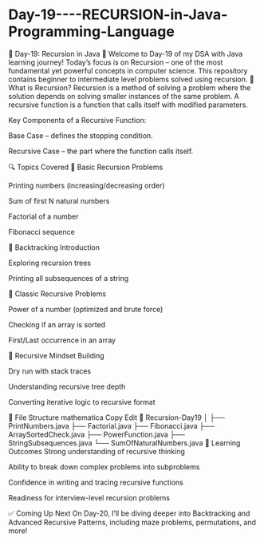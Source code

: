 # Day-19----RECURSION-in-Java-Programming-Language
📁 Day-19: Recursion in Java 🧠 Welcome to Day-19 of my DSA with Java learning journey! Today’s focus is on Recursion – one of the most fundamental yet powerful concepts in computer science. This repository contains beginner to intermediate level problems solved using recursion.
📌 What is Recursion?
Recursion is a method of solving a problem where the solution depends on solving smaller instances of the same problem. A recursive function is a function that calls itself with modified parameters.

Key Components of a Recursive Function:

Base Case – defines the stopping condition.

Recursive Case – the part where the function calls itself.

🔍 Topics Covered
🔁 Basic Recursion Problems

Printing numbers (increasing/decreasing order)

Sum of first N natural numbers

Factorial of a number

Fibonacci sequence

🔄 Backtracking Introduction

Exploring recursion trees

Printing all subsequences of a string

🧩 Classic Recursive Problems

Power of a number (optimized and brute force)

Checking if an array is sorted

First/Last occurrence in an array

🧠 Recursive Mindset Building

Dry run with stack traces

Understanding recursive tree depth

Converting iterative logic to recursive format

📂 File Structure
mathematica
Copy
Edit
📁 Recursion-Day19
│
├── PrintNumbers.java
├── Factorial.java
├── Fibonacci.java
├── ArraySortedCheck.java
├── PowerFunction.java
├── StringSubsequences.java
└── SumOfNaturalNumbers.java
🚀 Learning Outcomes
Strong understanding of recursive thinking

Ability to break down complex problems into subproblems

Confidence in writing and tracing recursive functions

Readiness for interview-level recursion problems

✅ Coming Up Next
On Day-20, I’ll be diving deeper into Backtracking and Advanced Recursive Patterns, including maze problems, permutations, and more!
